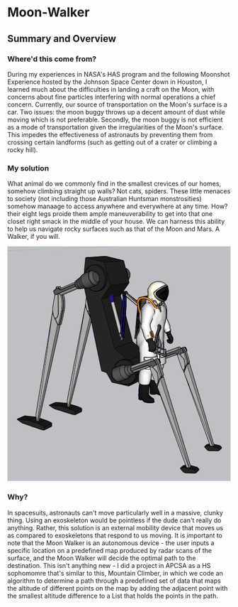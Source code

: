 # Moon-Walker
## Summary and Overview
### Where'd this come from?
During my experiences in NASA's HAS program and the following Moonshot Experience hosted by the Johnson Space Center down in Houston, I learned much about the difficulties in landing a craft on the Moon, with concerns about fine particles interfering with normal operations a chief concern. Currently, our source of transportation on the Moon's surface is a car. Two issues: the moon buggy throws up a decent amount of dust while moving which is not preferable. Secondly, the moon buggy is not efficient as a mode of transportation given the irregularities of the Moon's surface. This impedes the effectiveness of astronauts by preventing them from crossing certain landforms (such as getting out of a crater or climbing a rocky hill). 

### My solution
What animal do we commonly find in the smallest crevices of our homes, somehow climbing straight up walls? Not cats, spiders. These little menaces to society (not including those Australian Huntsman monstrosities) somehow manaage to access anywhere and everywhere at any time. How? their eight legs proide them ample maneuverability to get into that one closet right smack in the middle of your house. We can harness this ability to help us navigate rocky surfaces such as that of the Moon and Mars. A Walker, if you will.

<img src="https://github.com/danjulsj/Moon-Walker/blob/main/moon%20walker%20images/NormalView.png"/>

### Why?
In spacesuits, astronauts can't move particularly well in a massive, clunky thing. Using an exoskeleton would be pointless if the dude can't really do anything. Rather, this solution is an external mobility device that moves us as compared to exoskeletons that respond to us moving. 
It is important to note that the Moon Walker is an autonomous device - the user inputs a specific location on a predefined map produced by radar scans of the surface, and the Moon Walker will decide the optimal path to the destination. This isn't anything new - I did a project in APCSA as a HS sophomomre that's similar to this, Mountain Climber, in which we code an algorithm to determine a path through a predefined set of data that maps the altitude of different points on the map by adding the adjacent point with the smallest altitude difference to a List that holds the points in the path. 


